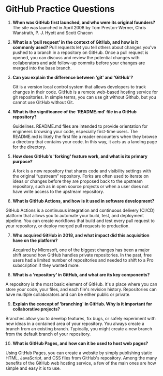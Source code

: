 # GitHub Practice Questions

1. **When was GitHub first launched, and who were its original founders?**
The site was launched in April 2008 by Tom Preston-Werner, Chris Wanstrath, P. J. Hyett and Scott Chacon

2. **What is a 'pull request' in the context of GitHub, and how is it commonly used?**
Pull requests let you tell others about changes you've pushed to a branch in a repository on GitHub. Once a pull request is opened, you can discuss and review the potential changes with collaborators and add follow-up commits before your changes are merged into the base branch.
  

3. **Can you explain the difference between 'git' and 'GitHub'?**

   Git is a version local control system that allows developers to track changes in their code. GitHub is a remote web-based hosting service for git repositories. In simple terms, you can use git without Github, but you cannot use GitHub without Git.

4. **What is the significance of the 'README.md' file in a GitHub repository?**

   Guidelines. README.md files are intended to provide orientation for engineers browsing your code, especially first-time users. The README.md is likely the first file a reader encounters when they browse a directory that contains your code. In this way, it acts as a landing page for the directory.

5. **How does GitHub's 'forking' feature work, and what is its primary purpose?**

   A fork is a new repository that shares code and visibility settings with the original “upstream” repository. Forks are often used to iterate on ideas or changes before they are proposed back to the upstream repository, such as in open source projects or when a user does not have write access to the upstream repository.

6. **What is GitHub Actions, and how is it used in software development?**

 GitHub Actions is a continuous integration and continuous delivery (CI/CD) platform that allows you to automate your build, test, and deployment pipeline. You can create workflows that build and test every pull request to your repository, or deploy merged pull requests to production.

7. **Who acquired GitHub in 2018, and what impact did this acquisition have on the platform?**

   Acquired by Microsoft, one of the biggest changes has been a major shift around how GitHub handles private repositories. In the past, free users had a limited number of repositories and needed to shift to a Pro subscription if they wanted more.

8. **What is a 'repository' in GitHub, and what are its key components?**

  A repository is the most basic element of GitHub. It's a place where you can store your code, your files, and each file's revision history. Repositories can have multiple collaborators and can be either public or private.

9. **Explain the concept of 'branching' in GitHub. Why is it important for collaborative projects?**

  Branches allow you to develop features, fix bugs, or safely experiment with new ideas in a contained area of your repository. You always create a branch from an existing branch. Typically, you might create a new branch from the default branch of your repository.

10. **What is GitHub Pages, and how can it be used to host web pages?**

   Using GitHub Pages, you can create a website by simply publishing static HTML, JavaScript, and CSS files from GitHub's repository. Among the many benefits of the GitHub web hosting service, a few of the main ones are how simple and easy it is to use.

